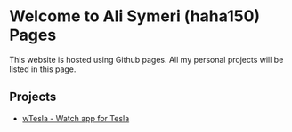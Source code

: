 # Welcome to Ali Symeri (haha150) Pages

This website is hosted using Github pages. All my personal projects will be listed in this page.

## Projects

* [wTesla - Watch app for Tesla](https://haha150.github.io/wTesla)


